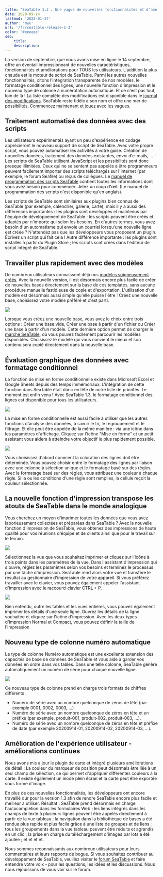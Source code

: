 ```yaml
---
title: "SeaTable 1.3 : Une vague de nouvelles fonctionnalités et d'améliorations - SeaTable"
date: 2020-09-14
lastmod: '2022-01-24'
author: 'mwu'
url: '/fr/seatable-release-1-3'
color: '#eeeeee'
seo:
    title:
    description:
---
```


La version de septembre, que nous avons mise en ligne le 14 septembre, offre un éventail impressionnant de nouvelles caractéristiques, fonctionnalités et améliorations pour TOUS les utilisateurs. L'addition la plus chaude est le moteur de script de SeaTable. Parmi les autres nouvelles fonctionnalités, citons l'intégration transparente de nos modèles, le formatage conditionnel des lignes, une nouvelle fonction d'impression et le nouveau type de colonne à numérotation automatique. Et ce n'est pas tout, loin de là ! La liste complète des modifications est disponible dans le [journal des modifications](https://seatable.io/fr/docs/changelog/version-1-3/). SeaTable reste fidèle à son nom et offre une mer de possibilités. [Commencez maintenant](https://seatable.io/fr/enregistrement/) et jouez avec les vagues.

## Traitement automatisé des données avec des scripts

Les utilisateurs expérimentés ayant un peu d'expérience en codage apprécieront le nouveau support de script de SeaTable. Avec votre propre script, vous pouvez automatiser les activités à votre guise. Création de nouvelles données, traitement des données existantes, envoi d'e-mails, ... - Les scripts de SeaTable utilisent JavaScript et les possibilités sont donc presque illimitées. Ceux qui ne se sentent pas appelés à être programmeurs peuvent facilement importer des scripts téléchargés sur l'internet (par exemple, le forum Seafile) ou reçus de collègues. Le [manuel de programmation des scripts SeaTable](https://seatable.github.io/seatable-scripts/) contient toutes les informations dont vous avez besoin pour commencer. Jetez un coup d'œil. (Le manuel de programmation des scripts n'est disponible qu'en anglais).

Les scripts de SeaTable sont similaires aux plugins bien connus de SeaTable (par exemple, calendrier, galerie, carte), mais il y a aussi des différences importantes : les plugins sont développés et maintenus par l'équipe de développement de SeaTable ; les scripts peuvent être créés et adaptés par n'importe qui selon les besoins. En d'autres termes, vous avez besoin d'un automatisme qui envoie un courriel lorsqu'une nouvelle ligne est créée ? N'attendez pas que les développeurs vous proposent un plugin. Écrivez un script qui fait cela ! Autre différence importante : les plugins sont installés à partir du Plugin Store ; les scripts sont créés dans l'éditeur de script intégré de SeaTable.

## Travailler plus rapidement avec des modèles

De nombreux utilisateurs connaissent déjà nos [modèles soigneusement créés](https://seatable.io/fr/docs/templates/). Avec la nouvelle version, il est désormais encore plus facile de créer de nouvelles bases directement sur la base de ces templates, sans aucune procédure manuelle fastidieuse de copie et d'exportation. L'utilisation d'un modèle est désormais aussi simple qu'elle puisse l'être ! Créez une nouvelle base, choisissez votre modèle préféré et c'est parti.

![](create-from-template.png)

Lorsque vous créez une nouvelle base, vous avez le choix entre trois options : Créer une base vide, Créer une base à partir d'un fichier ou Créer une base à partir d'un modèle. Cette dernière option permet de charger le [marché SeaTable](https://market.seatable.io), où vous pouvez facilement parcourir les modèles disponibles. Choisissez le modèle qui vous convient le mieux et son contenu sera copié directement dans la nouvelle base.

## Évaluation graphique des données avec formatage conditionnel

La fonction de mise en forme conditionnelle existe dans Microsoft Excel et Google Sheets depuis des temps immémoriaux. L'intégration de cette fonction dans SeaTable était donc en tête de notre liste de priorités. Le moment est enfin venu ! Avec SeaTable 1.3, le formatage conditionnel des lignes est disponible pour tous les utilisateurs.

![](row-color-non-modal.png)

La mise en forme conditionnelle est aussi facile à utiliser que les autres fonctions d'analyse des données, à savoir le tri, le regroupement et le filtrage. Et elle peut être appelée de la même manière : via une icône dans les paramètres d'affichage. Cliquez sur l'icône "Mise en forme" et un petit assistant vous aidera à atteindre votre objectif le plus rapidement possible.

![](row-color.png)

Vous choisissez d'abord comment la coloration des lignes doit être déterminée. Vous pouvez choisir entre le formatage des lignes par liaison avec une colonne à sélection unique et le formatage basé sur des règles. Avec le formatage basé sur des règles, vous attribuez une couleur à chaque règle. Si la ou les conditions d'une règle sont remplies, la cellule reçoit la couleur sélectionnée.

## La nouvelle fonction d'impression transpose les atouts de SeaTable dans le monde analogique

Vous cherchez un moyen d'imprimer toutes les données que vous avez laborieusement collectées et préparées dans SeaTable ? Avec la nouvelle fonction d'impression de SeaTable, vous obtenez des impressions de haute qualité pour vos réunions d'équipe et de clients ainsi que pour le travail sur le terrain.

![](print-settings.png)

Sélectionnez la vue que vous souhaitez imprimer et cliquez sur l'icône à trois points dans les paramètres de la vue. Dans l'assistant d'impression qui s'ouvre, réglez les paramètres selon vos besoins et terminez le processus par une tâche d'impression. SeaTable rend alors votre vue et transfère le résultat au gestionnaire d'impression de votre appareil. Si vous préférez travailler avec le clavier, vous pouvez également appeler l'assistant d'impression avec le raccourci clavier CTRL + P.

![](compact-row-detail.png)

Bien entendu, outre les tables et les vues entières, vous pouvez également imprimer les détails d'une seule ligne. Ouvrez les détails de la ligne souhaitée et cliquez sur l'icône d'impression. Avec les deux types d'impression Normal et Compact, vous pouvez définir la taille de l'impression.

## Nouveau type de colonne numéro automatique

Le type de colonne Numéro automatique est une excellente extension des capacités de base de données de SeaTable et vous aide à garder vos données en ordre dans vos tables. Dans une telle colonne, SeaTable génère automatiquement un numéro de série pour chaque nouvelle ligne.

![](auto-number.png)

Ce nouveau type de colonne prend en charge trois formats de chiffres différents :

- Numéro de série avec un nombre quelconque de zéros de tête (par exemple 0001, 0002, 0003, ...)
- Numéro de série avec un nombre quelconque de zéros en tête et un préfixe (par exemple, produit-001, produit-002, produit-003, ...).
- Numéro de série avec un nombre quelconque de zéros en tête et préfixe de date (par exemple 20200914-01, 20200914-02, 20200914-03, ...).

## Amélioration de l'expérience utilisateur - améliorations continues

Nous avons mis à jour le plugin de carte et intégré plusieurs améliorations de détail : La couleur du marqueur de position peut désormais être liée à un seul champ de sélection, ce qui permet d'appliquer différentes couleurs à la carte. Il existe également un mode plein écran et la carte peut être exportée sous forme d'image.

En plus de ces nouvelles fonctionnalités, les développeurs ont encore travaillé dur pour la version 1.3 afin de rendre SeaTable encore plus facile et meilleur à utiliser. Résultat : SeaTable prend désormais en charge l'autocomplétion dans les formulaires Web ; les liens intégrés dans les champs de texte à plusieurs lignes peuvent être appelés directement à partir de la vue tableau ; la navigation dans la bibliothèque de bases a été rendue plus rapide et plus facile grâce à une liste de groupes et de liens ; tous les groupements dans la vue tableau peuvent être réduits et agrandis en un clic ; la prise en charge du téléchargement d'images par lots a été ajoutée ; et et et et.

Nous sommes reconnaissants aux nombreux utilisateurs pour leurs commentaires et leurs rapports de bogue. Si vous souhaitez contribuer au développement de SeaTable, veuillez visiter le [forum SeaTable](https://forum.seatable.com) et faire entendre votre voix - pour les questions, les idées et les discussions. Nous nous réjouissons de vous voir sur le forum.
